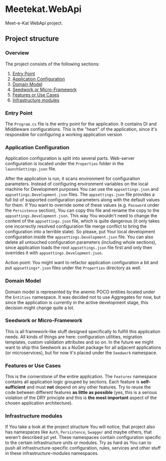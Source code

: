﻿# Meetekat.WebApi

Meet-e-Kat WebApi project.


## Project structure

### Overview

The project consists of the following sections:
1. [Entry Point](#entry-point)
2. [Application Configuration](#application-configuration)
3. [Domain Model](#domain-model)
4. [Seedwork or Micro-Framework](#seedwork-or-micro-framework)
5. [Features or Use Cases](#features-or-use-cases)
6. [Infrastructure modules](#infrastructure-modules)

### Entry Point

The `Program.cs` file is the entry point for the application. It contains DI
and Middleware configurations. This is the "heart" of the application, since
it's responsible for configuring a working application version

### Application Configuration

Application configuration is split into several parts. Web-server configuration
is located under the `Properties` folder in the `launchSettings.json` file.

After the application is run, it scans environment for configuration parameters.
Instead of configuring environment variables on the local machine for
Development purposes You can use the `appsettings.json` and
`appsettings.Development.json` files. The `appsettings.json` file provides a
full list of supported configuration parameters along with the default values
for them. If You want to override some of these values (e.g. `Password` under
the `Persistence` section), You can copy this file and rename the copy to the
`appsettings.Development.json`. This way You wouldn't need to change the content
of the `appsettings.json` file, which is quite dangerous (it only takes one
incorrectly resolved configuration file merge conflict to bring the
configuration into a terrible state). So please, put Your local development
configuration inside the `appsettings.Development.json` file. You can also
delete all untouched configuration parameters (including whole sections), since
application loads the root `appsettings.json` file first and only then overrides
it with `appsettings.Development.json`.

Action point: You might want to refactor application configuration a bit and put
`appsettings*.json` files under the `Properties` directory as well.




### Domain Model

Domain model is represented by the anemic POCO entities located under the
`Entities` namespace. It was decided not to use Aggregates for now, but since
the application is currently in the active development stage, this decision
might change quite a lot.

### Seedwork or Micro-Framework

This is all framework-like stuff designed specifically to fulfill this
application needs. All kinds of things are here: configuration utilities,
migration templates, custom validation attributes and so on. In the future we
might want to ship this Seedwork as a NuGet package for all adjacent
applications (or microservices), but for now it's placed under the `Seedwork`
namespace.

### Features or Use Cases

This is the cornerstone of the entire application. The `Features` namespace
contains all application logic grouped by sections. Each feature is
**self-sufficient** and must **not** depend on any other features. Try to reuse
the code between different features **as little as possible** (yes, this is a
serious violation of the DRY principle and this is **the most important** aspect
of the chosen application architecture).

### Infrastructure modules

If You take a look at the project structure You will notice, that project also
has namespaces like `Auth`, `Persistence`, `Swagger` and maybe others, that
weren't described jut yet. These namespaces contain configuration specific to
the certain infrastructure units or modules. Try as hard as You can to push all
infrastructure-specific configuration, rules, services and other stuff in these
infrastructure-modules namespaces. 
